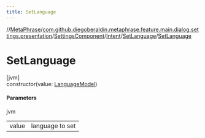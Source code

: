 ```yaml
---
title: SetLanguage
---
```

//[MetaPhrase](../../../../../index.html)/[com.github.diegoberaldin.metaphrase.feature.main.dialog.settings.presentation](../../../index.html)/[SettingsComponent](../../index.html)/[Intent](../index.html)/[SetLanguage](index.html)/[SetLanguage](-set-language.html)



# SetLanguage



[jvm]\
constructor(value: [LanguageModel](../../../../com.github.diegoberaldin.metaphrase.domain.language.data/-language-model/index.html))



#### Parameters


jvm

| | |
|---|---|
| value | language to set |




